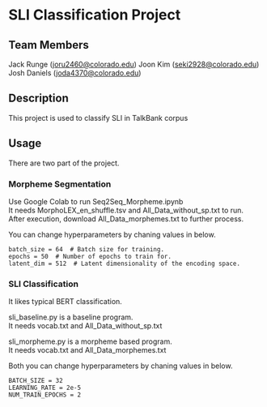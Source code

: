 # SLI Classification Project
## Team Members
Jack Runge (joru2460@colorado.edu)
Joon Kim (seki2928@colorado.edu)
Josh Daniels (joda4370@colorado.edu)
## Description
This project is used to classify SLI in TalkBank corpus
## Usage
There are two part of the project.
### Morpheme Segmentation
Use Google Colab to run Seq2Seq_Morpheme.ipynb  
It needs MorphoLEX_en_shuffle.tsv and All_Data_without_sp.txt to run.  
After execution, download All_Data_morphemes.txt to further process.  
  
You can change hyperparameters by chaning values in below.
```
batch_size = 64  # Batch size for training.
epochs = 50  # Number of epochs to train for.
latent_dim = 512  # Latent dimensionality of the encoding space.
```
### SLI Classification
It likes typical BERT classification.  
  
sli_baseline.py is a baseline program.  
It needs vocab.txt and All_Data_without_sp.txt  
  
sli_morpheme.py is a morpheme based program.  
It needs vocab.txt and All_Data_morphemes.txt  
  
Both you can change hyperparameters by chaning values in below.  
```
BATCH_SIZE = 32
LEARNING_RATE = 2e-5
NUM_TRAIN_EPOCHS = 2
```
